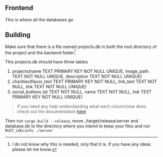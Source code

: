 ## Frontend 

This is where all the databases go

## Building

Make sure that there is a file named projects.db in both the root directory of the project and the backend folder[^1] 

This projects.db should have three tables

1. projects(name TEXT PRIMARY KEY NOT NULL UNIQUE, image_path TEXT NOT NULL UNIQUE, description TEXT NOT NULL UNIQUE)
2. charities(flavor_text TEXT PRIMARY KEY NOT NULL, link_text TEXT NOT NULL, link TEXT NOT NULL UNIQUE)
3. social_buttons (at TEXT NOT NULL, name TEXT NOT NULL, link TEXT PRIMARY KEY NOT NULL UNIQUE)
> If you need any help understanding what each column/row does check out the documentation [here](https://github.com/Andrea-moth/About-me/blob/main/src/lib.rs)

Then run `cargo build --release`, move ./target/release/server and database.db to the directory where you intend to keep your files and run `RUST_LOG=info ./server`

[^1]: I do not know why this is needed, only that it is. If you have any ideas please let me know.
